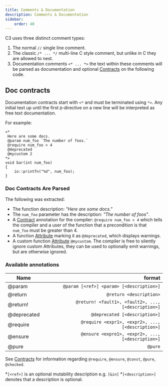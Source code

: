 ```yaml
---
title: Comments & Documentation
description: Comments & Documentation
sidebar:
    order: 40
---
```

C3 uses three distinct comment types:

1. The normal `//` single line comment.
2. The classic `/* ... */` multi-line C style comment, but unlike in C they are allowed to nest.
3. Documentation comments `<* ... *>` the text within these comments will be parsed as documentation and optional [Contracts](/language-common/contracts/) on the following code.

## Doc contracts

Documentation contracts start with `<*` and must be terminated using `*>`.
Any initial text up until the first `@`-directive on a new line will be interpreted as
free text documentation.

For example:

```c3
<*
 Here are some docs.
 @param num_foo `The number of foos.`
 @require num_foo > 4 
 @deprecated
 @mycustom 2
*>
void bar(int num_foo)
{
    io::printfn("%d", num_foo);
}
```
 
### Doc Contracts Are Parsed
The following was extracted:
- The function description: *"Here are some docs."*
- The `num_foo` parameter has the description: *"The number of foos"*.
- A [Contract](/language-common/contracts/) annotation for the compiler: `@require num_foo > 4` which tells the compiler and a user of the function that a precondition is that `num_foo` must be greater than 4.
- A function [Attribute](/language-common/attributes/) marking it as `@deprecated`, which displays warnings.
- A custom function [Attribute](/language-common/attributes/) `@mycustom`. The compiler is free to silently ignore custom Attributes, they can be used to optionally emit warnings, but are otherwise ignored.

### Available annotations

| Name        |                                              format |
|-------------|----------------------------------------------------:|
| @param      |            `@param [<ref>] <param> [<description>]` |
| @return     |                             `@return <description>` |
| @return!    | `@return! <fault1>, <fault2>, ..., [<description>]` |
| @deprecated |                       `@deprecated [<description>]` |
| @require    |   `@require <expr1>, <expr2>, ..., [<description>]` |
| @ensure     |   `@ensure <expre1>, <expr2>, ..., [<description>]` |
| @pure       |                                             `@pure` |
    
See [Contracts](/language-common/contracts/) for information regarding `@require`, `@ensure`, `@const`, `@pure`, `@checked`.

\*`[<ref>]` is an optional mutability description e.g. `[&in]`
\*`[<description>]` denotes that a description is optional.